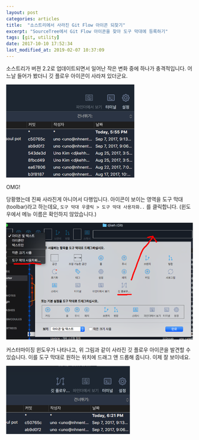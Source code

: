 ```yaml
---
layout: post
categories: articles
title:  "소스트리에서 사라진 Git Flow 아이콘 되찾기"
excerpt: "SourceTree에서 Git Flow 아이콘을 찾아 도구 막대에 등록하기"
tags: [git, utility]
date: 2017-10-10 17:52:34
last_modified_at: 2019-02-07 10:37:09
---
```


소스트리가 버젼 2.2로 업데이트되면서 일어난 작은 변화 중에 하나가 충격적입니다. 어느날 들어가 봤더니 깃 플로우 아이콘이 사라져 있더군요.

![no icon](/images/20171010_sourcetree_gitflow/1.png "Git Flow 아이콘이 사라졌다!")

OMG!

당황했는데 진짜 사라진게 아니어서 다행입니다. 아이콘이 보이는 영역을 도구 막대(toolbar)라고 하는데요, `도구 막대 우클릭 > 도구 막대 사용자화..` 를 클릭합니다. (윈도우에서 메뉴 이름은 확인하지 않았습니다.)

![add icon](/images/20171010_sourcetree_gitflow/2.png "Git Flow 아이콘을 도구 막대에 추가")

커스터마이징 윈도우가 나타나고, 위 그림과 같이 사라진 깃 플로우 아이콘을 발견할 수 있습니다. 이를 도구 막대로 원하는 위치에 드래그 앤 드롭해 줍니다. 이제 잘 보이네요.

![added icon](/images/20171010_sourcetree_gitflow/3.png "완성")
